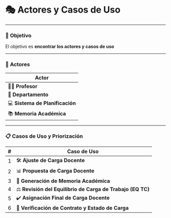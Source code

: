 # 🎭 **Actores y Casos de Uso**

---

### 🎯 **Objetivo**

El objetivo es **encontrar los actores y casos de uso**

---

### 👥 **Actores**

| **Actor**               |  
|-------------------------|  
| 👨‍🏫 **Profesor**        |  
| 🏢 **Departamento**      |  
| 💻 **Sistema de Planificación** |  
| 📚 **Memoria Académica** |  

---

### 📋 **Casos de Uso y Priorización**

| **#** | **Caso de Uso**                                          |  
|-------|----------------------------------------------------------|  
| 1     | 🛠️ **Ajuste de Carga Docente**                           |  
| 2     | 📊 **Propuesta de Carga Docente**                         |  
| 3     | 📑 **Generación de Memoria Académica**                    |  
| 4     | ⚖️ **Revisión del Equilibrio de Carga de Trabajo (EQ TC)**|  
| 5     | ✔️ **Asignación Final de Carga Docente**                  |  
| 6     | 📜 **Verificación de Contrato y Estado de Carga**         |
